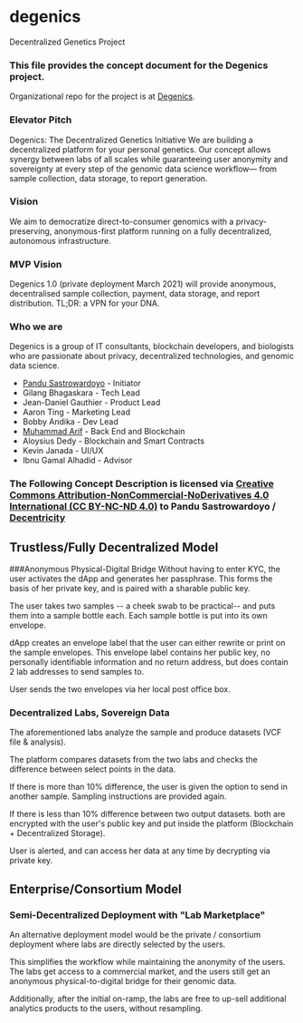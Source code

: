 # degenics
Decentralized Genetics Project

### This file provides the concept document for the Degenics project.

Organizational repo for the project is at [Degenics](github.com/Degenics).

### Elevator Pitch

Degenics: The Decentralized Genetics Initiative
We are building a decentralized platform for your personal genetics.
Our concept allows synergy between labs of all scales while guaranteeing user anonymity and sovereignty at every step of the genomic data science workflow—
from sample collection, data storage, to report generation.

### Vision

We aim to democratize direct-to-consumer genomics with a privacy-preserving, anonymous-first platform running on a fully decentralized, autonomous infrastructure.

### MVP Vision

Degenics 1.0 (private deployment March 2021) will provide anonymous, decentralised sample collection, payment, data storage, and report distribution. 
TL;DR: a VPN for your DNA.

### Who we are

Degenics is a group of IT consultants, blockchain developers, and biologists who are passionate about privacy, decentralized technologies, and genomic data science.

* [Pandu Sastrowardoyo](github.com/Decentricity) - Initiator
* Gilang Bhagaskara - Tech Lead
* Jean-Daniel Gauthier - Product Lead
* Aaron Ting - Marketing Lead
* Bobby Andika - Dev Lead
* [Muhammad Arif](github.com/marcondol) - Back End and Blockchain
* Aloysius Dedy - Blockchain and Smart Contracts
* Kevin Janada - UI/UX
* Ibnu Gamal Alhadid - Advisor

### The Following Concept Description is licensed via [Creative Commons Attribution-NonCommercial-NoDerivatives 4.0 International (CC BY-NC-ND 4.0)](https://creativecommons.org/licenses/by-nc-nd/4.0/) to Pandu Sastrowardoyo / [Decentricity](github.com/Decentricity)


## Trustless/Fully Decentralized Model

###Anonymous Physical-Digital Bridge
Without having to enter KYC, the user activates the dApp and generates her passphrase. This forms the basis of her private key, and is paired with a sharable public key.

The user takes two samples -- a cheek swab to be practical-- and puts them into a sample bottle each. Each sample bottle is put into its own envelope.

dApp creates an envelope label that the user can either rewrite or print on the sample envelopes. This envelope label contains her public key, no personally identifiable information and no return address, but does contain 2 lab addresses to send samples to.

User sends the two envelopes via her local post office box.

### Decentralized Labs, Sovereign Data

The aforementioned labs analyze the sample and produce datasets (VCF file & analysis).

The platform compares datasets from the  two labs and checks the difference between select points in the data.

If there is more than 10% difference, the user is given the option to send in another sample. Sampling instructions are provided again.

If there is less than 10% difference between two output datasets. both are encrypted with the user's public key and put inside the platform (Blockchain + Decentralized Storage).

User is alerted, and can access her data at any time by decrypting via private key.

## Enterprise/Consortium Model
### Semi-Decentralized  Deployment with "Lab Marketplace"

An alternative deployment model would be the private / consortium deployment where labs are directly selected by the users.

This simplifies the workflow while maintaining the anonymity of the users. The labs get access to a commercial market, and the users still get an anonymous physical-to-digital bridge for their genomic data.

Additionally, after the initial on-ramp, the labs are free to up-sell additional analytics products to the users, without resampling.
